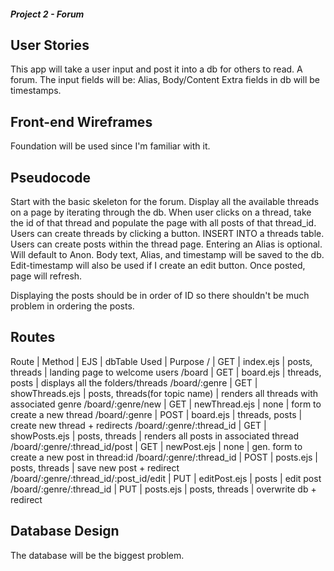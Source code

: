 ##### Project 2 - Forum

## User Stories
This app will take a user input and post it into a db for others to read. A forum.
The input fields will be: Alias, Body/Content
Extra fields in db will be timestamps.

## Front-end Wireframes
Foundation will be used since I'm familiar with it.

## Pseudocode
Start with the basic skeleton for the forum.
Display all the available threads on a page by iterating through the db.
When user clicks on a thread, take the id of that thread and populate the page with all posts of that thread_id.
Users can create threads by clicking a button. INSERT INTO a threads table.
Users can create posts within the thread page.
	Entering an Alias is optional. Will default to Anon.
	Body text, Alias, and timestamp will be saved to the db. Edit-timestamp will also be used if I create an edit button.
	Once posted, page will refresh.

Displaying the posts should be in order of ID so there shouldn't be much problem in ordering the posts.

## Routes
Route | Method | EJS | dbTable Used | Purpose
/	| GET | index.ejs | posts, threads | landing page to welcome users 
/board | GET | board.ejs | threads, posts | displays all the folders/threads
/board/:genre | GET | showThreads.ejs | posts, threads(for topic name) | renders all threads with associated genre
/board/:genre/new | GET | newThread.ejs | none	| form to create a new thread
/board/:genre | POST | board.ejs | threads, posts | create new thread + redirects
/board/:genre/:thread_id | GET | showPosts.ejs | posts, threads | renders all posts in associated thread
/board/:genre/:thread_id/post | GET | newPost.ejs | none | gen. form to create a new post in thread:id
/board/:genre/:thread_id | POST | posts.ejs | posts, threads | save new post + redirect
/board/:genre/:thread_id/:post_id/edit | PUT | editPost.ejs | posts | edit post
/board/:genre/:thread_id | PUT | posts.ejs | posts, threads | overwrite db + redirect

## Database Design
The database will be the biggest problem.
